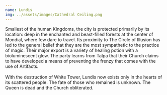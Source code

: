 ```yaml
---
name: Lundis
img: ../assets/images/Cathedral Ceiling.png
---
```

Smallest of the human Kingdoms, the city is protected primarily by its location: deep in the enchanted and beast-filled forests at the center of Mondial, where few dare to travel. Its proximity to The Circle of Illusion has led to the general belief that they are the most sympathetic to the practice of magic. Their major export is a variety of healing potion with a bioluminescent glow. The party learns from Talpa that their Church claims to have developed a means of preventing the frenzy that comes with the use of Artifacts.<br><br>With the destruction of White Tower, Lundis now exists only in the hearts of its scattered people. The fate of those who remained is unknown. The Queen is dead and the Church obliterated. 